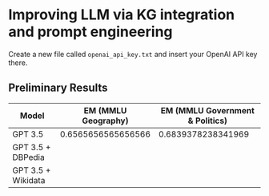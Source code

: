 # Improving LLM via KG integration and prompt engineering
Create a new file called `openai_api_key.txt` and insert your OpenAI API key there.

## Preliminary Results
| Model              | EM (MMLU Geography) | EM (MMLU Government & Politics) |
|--------------------|---------------------|---------------------------------|
| GPT 3.5            | 0.6565656565656566  | 0.6839378238341969              |
| GPT 3.5 + DBPedia  |                     |                                 |
| GPT 3.5 + Wikidata |                     |                                 |